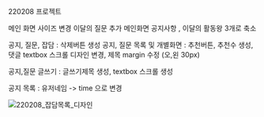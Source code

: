 220208 프로젝트

메인 화면 사이즈 변경
이달의 질문 추가
메인화면 공지사항 , 이달의 활동왕 3개로 축소

공지, 질문, 잡담 : 삭제버튼 생성
공지, 질문 목록 및 개별화면 : 추천버튼, 추천수 생성, 댓글 textbox 스크롤 디자인 변경, 제목 margin 수정 (오,왼 30px)

공지,질문 글쓰기 : 글쓰기제목 생성, textbox 스크롤 생성

공지 목록 : 유저네임 -> time 으로 변경

![220208_잡담목록_디자인](https://user-images.githubusercontent.com/98565092/153037693-a524a8f7-dd28-4136-b544-4034d2c22f4d.PNG)
